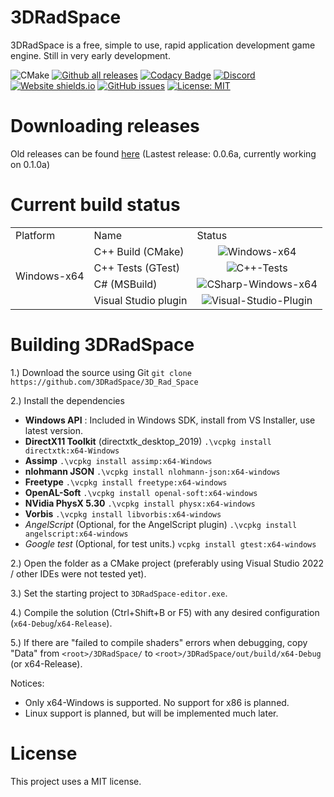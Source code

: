 # 3DRadSpace

3DRadSpace is a free, simple to use, rapid application development game engine. Still in very early development. 

![CMake](https://img.shields.io/badge/CMake-%23008FBA.svg?logo=cmake&logoColor=white)
[![Github all releases](https://img.shields.io/github/downloads/3DRadSpace/3D_Rad_Space/total.svg)](https://GitHub.com/3DRadSpace/3D_Rad_Space/releases/)
[![Codacy Badge](https://app.codacy.com/project/badge/Grade/fb1763ca6663456f934c96ad109aefd8)](https://www.codacy.com/gh/NicusorN5/3D_Rad_Space/dashboard?utm_source=github.com&amp;utm_medium=referral&amp;utm_content=NicusorN5/3D_Rad_Space&amp;utm_campaign=Badge_Grade)
[![Discord](https://img.shields.io/discord/319515587263070209.svg?label=&logo=discord&logoColor=ffffff&color=7389D8&labelColor=6A7EC2)](https://discord.gg/9BcQQyu)
[![Website shields.io](https://img.shields.io/website-up-down-green-red/http/3dradspace.github.io.svg)](http://3dradspace.github.io/)
[![GitHub issues](https://img.shields.io/github/issues/3DRadSpace/3D_Rad_Space.svg)](https://GitHub.com/3DRadSpace/3D_Rad_Space/issues/)
[![License: MIT](https://img.shields.io/badge/License-MIT-yellow.svg)](https://opensource.org/licenses/MIT)

# Downloading releases

Old releases can be found [here](https://github.com/3DRadSpace/3D_Rad_Space/releases) (Lastest release: 0.0.6a, currently working on 0.1.0a)

# Current build status

<table>
    <tr>
        <td>Platform</td>
        <td>Name</td>
        <td>Status</td>
    </tr>
    <tr>
        <td rowspan="4">Windows-x64</td>
        <td>C++ Build (CMake)</td>
        <td align="center"><img src="https://github.com/NicusorN5/3D_Rad_Space/actions/workflows/cmake-windows-x64.yml/badge.svg" alt="Windows-x64"></td>
    </tr>
    <tr>
        <td>C++ Tests (GTest)</td>
        <td align="center"><img src="https://github.com/NicusorN5/3D_Rad_Space/actions/workflows/cpp-test-windows-x64.yml/badge.svg" alt="C++-Tests"></td>
    </tr>
    <tr>
     <td>C# (MSBuild)</td>
     <td align="center"><img src="https://github.com/NicusorN5/3D_Rad_Space/actions/workflows/msbuild.yml/badge.svg" alt="CSharp-Windows-x64"></td>
    </tr>
    <tr>
     <td>Visual Studio plugin</td>
     <td align="center"><img src="https://github.com/NicusorN5/3D_Rad_Space/actions/workflows/vsplugin.yml/badge.svg" alt="Visual-Studio-Plugin"></td>
    </tr>
</table>

# Building 3DRadSpace

1.) Download the source using Git
`git clone https://github.com/3DRadSpace/3D_Rad_Space`

2.) Install the dependencies

- **Windows API** : Included in Windows SDK, install from VS Installer, use latest version.
- **DirectX11 Toolkit** (directxtk_desktop_2019) `.\vcpkg install directxtk:x64-Windows`
- **Assimp** `.\vcpkg install assimp:x64-Windows`
- **nlohmann JSON** `.\vcpkg install nlohmann-json:x64-windows`
- **Freetype** `.\vcpkg install freetype:x64-windows`
- **OpenAL-Soft** `.\vcpkg install openal-soft:x64-windows`
- **NVidia PhysX 5.30** `.\vcpkg install physx:x64-windows` 
- **Vorbis** `.\vcpkg install libvorbis:x64-windows`
- *AngelScript* (Optional, for the AngelScript plugin) `.\vcpkg install angelscript:x64-windows`
- *Google test* (Optional, for test units.) `vcpkg install gtest:x64-windows`

2.) Open the folder as a CMake project (preferably using Visual Studio 2022 / other IDEs were not tested yet).

3.) Set the starting project to `3DRadSpace-editor.exe`.

4.) Compile the solution (Ctrl+Shift+B or F5) with any desired configuration (`x64-Debug`/`x64-Release`).

5.) If there are "failed to compile shaders" errors when debugging, copy "Data" from `<root>/3DRadSpace/` to `<root>/3DRadSpace/out/build/x64-Debug` (or x64-Release).

Notices: 

- Only x64-Windows is supported. No support for x86 is planned. 
- Linux support is planned, but will be implemented much later.

# License 
 This project uses a MIT license.
